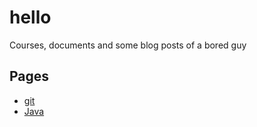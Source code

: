 # hello

Courses, documents and some blog posts of a bored guy

## Pages

- [git](git/README.md)
- [Java](java/README.md)
